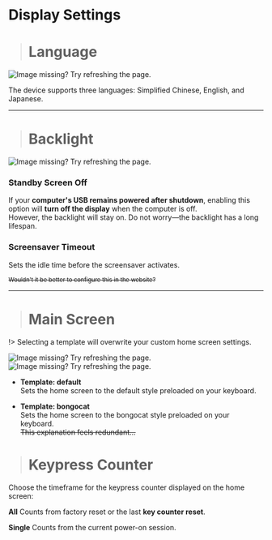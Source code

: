# Display Settings  

> # Language  

![Image missing? Try refreshing the page.](/img/menu_language.png)  

The device supports three languages: Simplified Chinese, English, and Japanese.  

---  

> # Backlight  

![Image missing? Try refreshing the page.](/img/menu_backlight.png)  

### Standby Screen Off  
If your **computer's USB remains powered after shutdown**, enabling this option will **turn off the display** when the computer is off.  
However, the backlight will stay on. Do not worry—the backlight has a long lifespan.  

### Screensaver Timeout  
Sets the idle time before the screensaver activates.  

<small>~~Wouldn't it be better to configure this in the website?~~</small>  

---  

> # Main Screen  

!> Selecting a template will overwrite your custom home screen settings.  

![Image missing? Try refreshing the page.](/img/menu_display.png)  
![Image missing? Try refreshing the page.](/img/menu_template.png)  

- **Template: default**  
Sets the home screen to the default style preloaded on your keyboard.  

- **Template: bongocat**  
Sets the home screen to the bongocat style preloaded on your keyboard.  
~~This explanation feels redundant...~~  

> # Keypress Counter  

Choose the timeframe for the keypress counter displayed on the home screen:  

**All** Counts from factory reset or the last **key counter reset**.  

**Single** Counts from the current power-on session.  